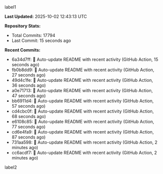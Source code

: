 
label1 
<!-- ACTIVITY_START -->
**Last Updated:** 2025-10-02 12:43:13 UTC

**Repository Stats:**
- Total Commits: 17794
- Last Commit: 15 seconds ago

**Recent Commits:**
- 6a34d7ff: 🤖 Auto-update README with recent activity (GitHub Action, 15 seconds ago)
- fb0b8dd9: 🤖 Auto-update README with recent activity (GitHub Action, 27 seconds ago)
- 49d4c1fe: 🤖 Auto-update README with recent activity (GitHub Action, 36 seconds ago)
- a0e71713: 🤖 Auto-update README with recent activity (GitHub Action, 47 seconds ago)
- bb6911d4: 🤖 Auto-update README with recent activity (GitHub Action, 57 seconds ago)
- cd4cbc0f: 🤖 Auto-update README with recent activity (GitHub Action, 68 seconds ago)
- e6108c85: 🤖 Auto-update README with recent activity (GitHub Action, 77 seconds ago)
- cd6e4fa9: 🤖 Auto-update README with recent activity (GitHub Action, 87 seconds ago)
- 731aa598: 🤖 Auto-update README with recent activity (GitHub Action, 2 minutes ago)
- cc6acdf7: 🤖 Auto-update README with recent activity (GitHub Action, 2 minutes ago)
<!-- ACTIVITY_END -->

label2
